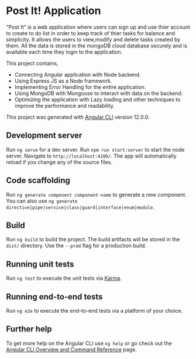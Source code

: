 # Post It! Application

"Post It" is a web application where users can sign up and use thier account to create to do list in order to keep track of thier tasks for balance and simplicity. It allows the users to view,modify and delete tasks created by them. All the data is stored in the mongoDB cloud database securely and is available each time they login to the application. 

This project contains,
* Connecting Angular application with Node backend.
* Using Express JS as a Node framework.
* Implementing Error Handling for the entire application.
* Using MongoDB with Mongoose to interact with data on the backend.
* Optimizing the application with Lazy loading and other techniques to improve the performance and readability.

This project was generated with [Angular CLI](https://github.com/angular/angular-cli) version 12.0.0.

## Development server

Run `ng serve` for a dev server. 
Run `npm run start:server` to start the node server.
Navigate to `http://localhost:4200/`. The app will automatically reload if you change any of the source files.


## Code scaffolding

Run `ng generate component component-name` to generate a new component. You can also use `ng generate directive|pipe|service|class|guard|interface|enum|module`.

## Build

Run `ng build` to build the project. The build artifacts will be stored in the `dist/` directory. Use the `--prod` flag for a production build.

## Running unit tests

Run `ng test` to execute the unit tests via [Karma](https://karma-runner.github.io).

## Running end-to-end tests

Run `ng e2e` to execute the end-to-end tests via a platform of your choice.

## Further help

To get more help on the Angular CLI use `ng help` or go check out the [Angular CLI Overview and Command Reference](https://angular.io/cli) page.
